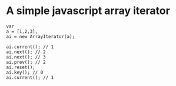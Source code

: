 # A simple javascript array iterator

    var
    a = [1,2,3],
    ai = new ArrayIterator(a);

    ai.current(); // 1
    ai.next(); // 2
    ai.next(); // 3
    ai.prev(); // 2
    ai.reset();
    ai.key(); // 0
    ai.current(); // 1


